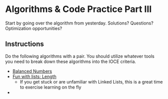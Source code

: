 # Algorithms & Code Practice Part III

Start by going over the algorithm from yesterday. Solutions? Questions? Optimization opportunities?

## Instructions
Do the following algorithms with a pair. You should utilize whatever tools you need to break down these algorithms into the IOCE criteria.

- [Balanced Numbers](https://www.codewars.com/kata/5a4e3782880385ba68000018)
- [Fun with lists: Length](https://www.codewars.com/kata/581e476d5f59408553000a4b)
    - If you get stuck or are unfamiliar with Linked Lists, this is a great time to exercise learning on the fly 
- 